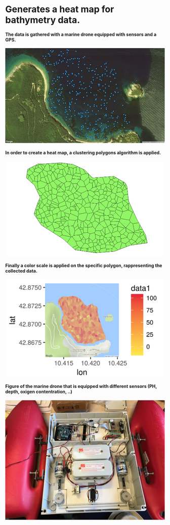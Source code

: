 # Generates a heat map for bathymetry data.

#### The data is gathered with a marine drone equipped with sensors and a GPS. 
![alt text](https://github.com/aldipiroli/HeatMap_Generator_Bathymetry/blob/master/img/1.png)

#### In order to create a heat map, a clustering polygons algorithm is applied. 
![alt text](https://github.com/aldipiroli/HeatMap_Generator_Bathymetry/blob/master/img/3.png)

#### Finally a color scale is applied on the specific polygon, rappresenting the collected data.
![alt text](https://github.com/aldipiroli/HeatMap_Generator_Bathymetry/blob/master/img/4.png)

#### Figure of the marine drone that is equipped with different sensors (PH, depth, oxigen contentration, ..)
![alt text](https://github.com/aldipiroli/HeatMap_Generator_Bathymetry/blob/master/img/5.jpg)

